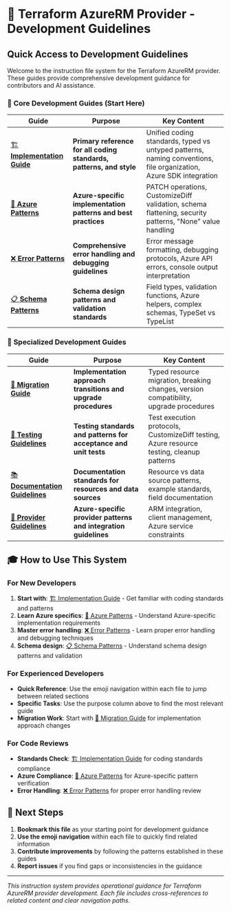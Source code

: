 # 🚀 Terraform AzureRM Provider - Development Guidelines

## Quick Access to Development Guidelines

Welcome to the instruction file system for the Terraform AzureRM provider. These guides provide comprehensive development guidance for contributors and AI assistance.

### 🎯 **Core Development Guides** (Start Here)

| Guide | Purpose | Key Content |
|-------|---------|-------------|
| [🏗️ **Implementation Guide**](./implementation-guide.md) | **Primary reference for all coding standards, patterns, and style** | Unified coding standards, typed vs untyped patterns, naming conventions, file organization, Azure SDK integration |
| [🔷 **Azure Patterns**](./azure-patterns.md) | **Azure-specific implementation patterns and best practices** | PATCH operations, CustomizeDiff validation, schema flattening, security patterns, "None" value handling |
| [❌ **Error Patterns**](./error-patterns.md) | **Comprehensive error handling and debugging guidelines** | Error message formatting, debugging protocols, Azure API errors, console output interpretation |
| [📋 **Schema Patterns**](./schema-patterns.md) | **Schema design patterns and validation standards** | Field types, validation functions, Azure helpers, complex schemas, TypeSet vs TypeList |

### 🔧 **Specialized Development Guides**

| Guide | Purpose | Key Content |
|-------|---------|-------------|
| [🔄 **Migration Guide**](./migration-guide.md) | **Implementation approach transitions and upgrade procedures** | Typed resource migration, breaking changes, version compatibility, upgrade procedures |
| [🧪 **Testing Guidelines**](./testing-guidelines.instructions.md) | **Testing standards and patterns for acceptance and unit tests** | Test execution protocols, CustomizeDiff testing, Azure resource testing, cleanup patterns |
| [📚 **Documentation Guidelines**](./documentation-guidelines.instructions.md) | **Documentation standards for resources and data sources** | Resource vs data source patterns, example standards, field documentation |
| [🏢 **Provider Guidelines**](./provider-guidelines.instructions.md) | **Azure-specific provider patterns and integration guidelines** | ARM integration, client management, Azure service constraints |

## 🎓 **How to Use This System**

### For New Developers
1. **Start with**: [🏗️ Implementation Guide](./implementation-guide.md) - Get familiar with coding standards and patterns
2. **Learn Azure specifics**: [🔷 Azure Patterns](./azure-patterns.md) - Understand Azure-specific implementation requirements
3. **Master error handling**: [❌ Error Patterns](./error-patterns.md) - Learn proper error handling and debugging techniques
4. **Schema design**: [📋 Schema Patterns](./schema-patterns.md) - Understand schema design patterns and validation

### For Experienced Developers
- **Quick Reference**: Use the emoji navigation within each file to jump between related sections
- **Specific Tasks**: Use the purpose column above to find the most relevant guide
- **Migration Work**: Start with [🔄 Migration Guide](./migration-guide.md) for implementation approach changes

### For Code Reviews
- **Standards Check**: [🏗️ Implementation Guide](./implementation-guide.md) for coding standards compliance
- **Azure Compliance**: [🔷 Azure Patterns](./azure-patterns.md) for Azure-specific pattern verification
- **Error Handling**: [❌ Error Patterns](./error-patterns.md) for proper error handling review

## 🚀 **Next Steps**

1. **Bookmark this file** as your starting point for development guidance
2. **Use the emoji navigation** within each file to quickly find related information
3. **Contribute improvements** by following the patterns established in these guides
4. **Report issues** if you find gaps or inconsistencies in the guidance

---

*This instruction system provides operational guidance for Terraform AzureRM provider development. Each file includes cross-references to related content and clear navigation paths.*
